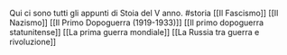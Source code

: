 Qui ci sono tutti gli appunti di Stoia del V anno. #storia
[[Il Fascismo]]
[[Il Nazismo]]
[[Il Primo Dopoguerra (1919-1933)]]
[[Il primo dopoguerra statunitense]]
[[La prima guerra mondiale]]
[[La Russia tra guerra e rivoluzione]]
